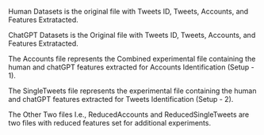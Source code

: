 Human Datasets is the original file with Tweets ID, Tweets, Accounts, and Features Extratacted. 

ChatGPT Datasets is the Original file with Tweets ID, Tweets, Accounts, and Features Extratacted.

The Accounts file represents the Combined experimental file containing the human and chatGPT features extracted for Accounts Identification (Setup - 1).

The SingleTweets file represents the experimental file containing the human and chatGPT features extracted for Tweets Identification  (Setup - 2).

The Other Two files I.e., ReducedAccounts and ReducedSingleTweets are two files with reduced features set for additional experiments.



